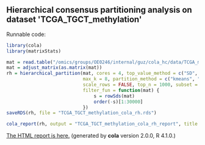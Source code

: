 
## Hierarchical consensus partitioning analysis on dataset 'TCGA_TGCT_methylation'

Runnable code:

```r
library(cola)
library(matrixStats)

mat = read.table("/omics/groups/OE0246/internal/guz/cola_hc/data/TCGA_methylation/data/TCGA.TGCT.sampleMap__HumanMethylation450.gz", header = TRUE, row.names = 1)
mat = adjust_matrix(as.matrix(mat))
rh = hierarchical_partition(mat, cores = 4, top_value_method = c("SD", "ATC"),
                            max_k = 8, partition_method = c("kmeans", "skmeans"),
                            scale_rows = FALSE, top_n = 1000, subset = 500, group_diff = 0.25, min_n_signatures = 1000,
                            filter_fun = function(mat) {
                                s = rowSds(mat)
                                order(-s)[1:30000]
                            })
saveRDS(rh, file = "TCGA_TGCT_methylation_cola_rh.rds")

cola_report(rh, output = "TCGA_TGCT_methylation_cola_rh_report", title = "cola Report for Hierarchical Partitioning - 'TCGA_TGCT_methylation'")
```

[The HTML report is here.](https://cola-rh.github.io/TCGA_TGCT_methylation/TCGA_TGCT_methylation_cola_rh_report/cola_hc.html) (generated by __cola__ version 2.0.0, R 4.1.0.)

